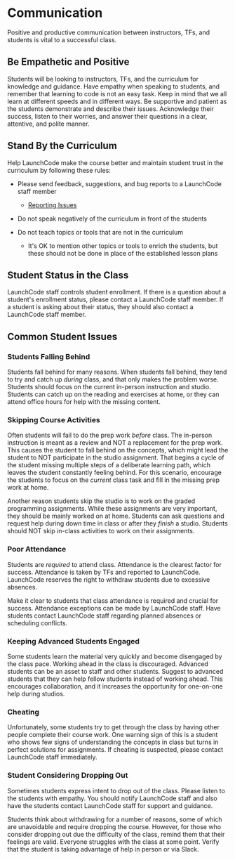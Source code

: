 # Communication

Positive and productive communication between instructors, TFs, and students is vital to a successful class.

## Be Empathetic and Positive

Students will be looking to instructors, TFs, and the curriculum for knowledge and guidance. Have empathy when speaking to students, and remember that learning to code is not an easy task. Keep in mind that we all learn at different speeds and in different ways. Be supportive and patient as the students demonstrate and describe their issues. Acknowledge their success, listen to their worries, and answer their questions in a clear, attentive, and polite manner.

## Stand By the Curriculum

Help LaunchCode make the course better and maintain student trust in the curriculum by following these rules:

* Please send feedback, suggestions, and bug reports to a LaunchCode staff member

   * [Reporting Issues](https://github.com/LaunchCodeEducation/csharp-web-development/wiki/Course-Overview-and-Structure#Bug-and-Issue-Reporting)

* Do not speak negatively of the curriculum in front of the students
* Do not teach topics or tools that are not in the curriculum

  * It's OK to mention other topics or tools to enrich the students, but these should not be done in place of the established lesson plans

## Student Status in the Class

LaunchCode staff controls student enrollment. If there is a question about a student's enrollment status, please contact a LaunchCode staff member. If a student is asking about their status, they should also contact a LaunchCode staff member.

## Common Student Issues

### Students Falling Behind

Students fall behind for many reasons. When students fall behind, they tend to try and catch up *during* class, and that only makes the problem worse. Students should focus on the current in-person instruction and studio. Students can catch up on the reading and exercises at home, or they can attend office hours for help with the missing content.

### Skipping Course Activities

Often students will fail to do the prep work *before* class. The in-person instruction is meant as a review and NOT a replacement for the prep work. This causes the student to fall behind on the concepts, which might lead the student to NOT participate in the studio assignment. That begins a cycle of the student missing multiple steps of a deliberate learning path, which leaves the student constantly feeling behind. For this scenario, encourage the students to focus on the *current* class task and fill in the missing prep work at home.

Another reason students skip the studio is to work on the graded programming assignments. While these assignments are very important, they should be mainly worked on at home. Students can ask questions and request help during down time in class or after they *finish* a studio. Students should NOT skip in-class activities to work on their assignments.

### Poor Attendance

Students are *required* to attend class. Attendance is the clearest factor for success. Attendance is taken by TFs and reported to LaunchCode. LaunchCode reserves the right to withdraw students due to excessive absences.

Make it clear to students that class attendance is required and crucial for success. Attendance exceptions can be made by LaunchCode staff. Have students contact LaunchCode staff regarding planned absences or scheduling conflicts.

### Keeping Advanced Students Engaged

Some students learn the material very quickly and become disengaged by the class pace. Working ahead in the class is discouraged. Advanced students can be an asset to staff and other students. Suggest to advanced students that they can help fellow students instead of working ahead. This encourages collaboration, and it increases the opportunity for one-on-one help during studios.

### Cheating

Unfortunately, some students try to get through the class by having other people complete their course work. One warning sign of this is a student who shows few signs of understanding the concepts in class but turns in perfect solutions for assignments. If cheating is suspected, please contact LaunchCode staff immediately.

### Student Considering Dropping Out

Sometimes students express intent to drop out of the class. Please listen to the students with empathy. You should notify LaunchCode staff and also have the students contact LaunchCode staff for support and guidance.

Students think about withdrawing for a number of reasons, some of which are unavoidable and require dropping the course. However, for those who consider dropping out due the difficulty of the class, remind them that their feelings are valid. Everyone struggles with the class at some point. Verify that the student is taking advantage of help in person or via Slack.
